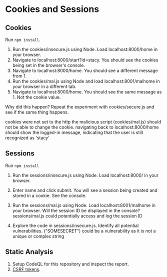# Cookies and Sessions

## Cookies

Run `npm install`.

1. Run the cookies/insecure.js using Node. Load localhost:8000/home in your browser.
2. Navigate to localhost:8000/start?id=stacy. You should see the cookies being set in the browser's console.
3. Navigate to localhost:8000/home. You should see a different message from 1.
4. Run the cookies/mal.js using Node and load localhost:8001/malhome in your browser in a different tab.
5. Navigate to localhost:8000/home. You should see the same message as 1. Not the cookie value.

Why did this happen? Repeat the experiment with cookies/secure.js and see if the same thing happens.

cookies were not set to the http
 the malicious script (cookies/mal.js) should not be able to change the cookie. navigating back to localhost:8000/home should show the logged-in message, indicating that the user is still recognized as 'stacy'

## Sessions

Run `npm install`

1. Run the sessions/insecure.js using Node. Load localhost:8000/ in your browser.
2. Enter name and click submit. You will see a session being created and stored in a cookie. See the console.
3. Run the sessions/mal.js using Node. Load localhost:8001/malhome in your browser. Will the session ID be displayed in the console?
sessions/mal.js could potentially access and log the session ID

4. Explore the code in sessions/insecure.js. Identify all potential vulnerabilities.
("SOMESECRET") could be a vulnerability as it is not a unique or complex string 


## Static Analysis

1. Setup CodeQL for this repository and inspect the report.
2. [CSRF tokens](https://www.npmjs.com/package/lusca).